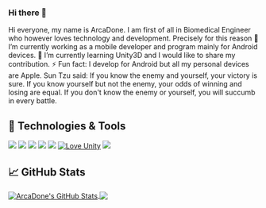 ### Hi there 👋

Hi everyone, my name is ArcaDone. I am first of all in Biomedical Engineer who however loves technology and development. 
Precisely for this reason 🔭 I’m currently working as a mobile developer and program mainly for Android devices.
🌱 I’m currently learning Unity3D and I would like to share my contribution.
⚡ Fun fact: I develop for Android but all my personal devices are Apple. Sun Tzu said: If you know the enemy and yourself, your victory is sure. If you know yourself but not the enemy, your odds of winning and losing are equal. If you don't know the enemy or yourself, you will succumb in every battle.

## 🔧 Technologies & Tools
![](https://img.shields.io/badge/Code-Kotlin-informational?style=flat&logo=kotlin&logoColor=white&color=A5BE00)
![](https://img.shields.io/badge/Code-Java-informational?style=flat&logo=java&logoColor=white&color=A5BE00)
![](https://img.shields.io/badge/OS-Android-informational?style=flat&logo=android&logoColor=white&color=A5BE00)
![](https://img.shields.io/badge/Editor-IntelliJ_IDEA-informational?style=flat&logo=intellij-idea&logoColor=white&color=A5BE00)
![](https://img.shields.io/badge/Editor-Android_Studio-informational?style=flat&logo=android-studio&logoColor=white&color=A5BE00)
[![Love Unity](https://img.shields.io/badge/Unity%20-3D-A5BE00.svg?style=flat&logo=unity)](https://unity3d.com)
![](https://img.shields.io/badge/blender%20-%23F5792A.svg?Blender?style=flat&logo=blender&logoColor=white&color=A5BE00)

## &#x1f4c8; GitHub Stats 

<!-- GitHub Stats -->
<a href="https://github.com/ArcaDone">
  <img align="center" src="https://github-readme-stats.vercel.app/api?username=ArcaDone&show_icons=true&line_height=27&count_private=true&title_color=ffffff&text_color=c9cacc&icon_color=A5BE00&bg_color=1d1f21" alt="ArcaDone's GitHub Stats" />
</a>

<!-- Most used languages -->
<a href="https://github.com/ArcaDone">
  <img align="center" src="https://github-readme-stats.vercel.app/api/top-langs/?username=ArcaDone&hide=java,html&title_color=ffffff&text_color=c9cacc&icon_color=A5BE00&bg_color=1d1f21" />
</a>

<!-- Project
<a href="https://github.com/Barros9/AndroidArchitectureCompare">
  <img align="center" src="https://github-readme-stats.vercel.app/api/pin/?username=Barros9&repo=AndroidArchitectureCompare&title_color=ffffff&text_color=c9cacc&icon_color=ff7900&bg_color=1d1f21" />
</a>
 -->

<!-- Resources -->
<!-- Icons: https://simpleicons.org/ -->
<!-- GitHub Stats: https://github.com/anuraghazra/github-readme-stats -->
<!-- Emojis: https://emojipedia.org/emoji/ -->
<!-- HTML Emojis: https://www.fileformat.info/index.htm -->
<!-- Shields: https://shields.io/ -->
